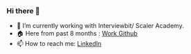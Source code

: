 ### Hi there 👋

- 🔭 I’m currently working with Interviewbit/ Scaler Academy.
- 🏠 Here from past 8 months : [Work Github](https://github.com/manavscaler) 
- 📫 How to reach me: [LinkedIn](https://www.linkedin.com/in/vmanav/)

